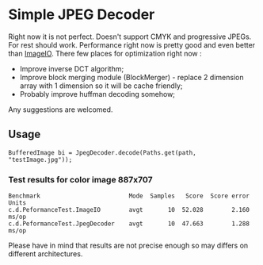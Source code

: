 # Simple JPEG Decoder

Right now it is not perfect. Doesn't support CMYK and progressive JPEGs. For rest should work.
Performance right now is pretty good and even better than [ImageIO](http://docs.oracle.com/javase/7/docs/api/javax/imageio/ImageIO.html).
There few places for optimization right now :
 * Improve inverse DCT algorithm;
 * Improve block merging module (BlockMerger) - replace 2 dimension array with 1 dimension so it will be cache friendly;
 * Probably improve huffman decoding somehow;
 
Any suggestions are welcomed.


## Usage
`BufferedImage bi = JpegDecoder.decode(Paths.get(path, "testImage.jpg"));`

### Test results for color image 887x707
```
Benchmark                         Mode  Samples   Score  Score error  Units
c.d.PeformanceTest.ImageIO        avgt       10  52.028        2.160  ms/op
c.d.PeformanceTest.JpegDecoder    avgt       10  47.663        1.288  ms/op
```

Please have in mind that results are not precise enough so may differs on different architectures.
